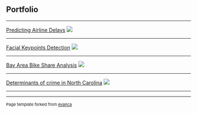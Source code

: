 ## Portfolio

---
[Predicting Airline Delays](/sample_page)
<img src="images/dummy_thumbnail.jpg?raw=true"/>

---
[Facial Keypoints Detection](/pdf/sample_presentation.pdf)
<img src="images/dummy_thumbnail.jpg?raw=true"/>

---
[Bay Area Bike Share Analysis](http://example.com/)
<img src="images/dummy_thumbnail.jpg?raw=true"/>

---
[Determinants of crime in North Carolina](http://example.com/)
<img src="images/dummy_thumbnail.jpg?raw=true"/>

---






---
<p style="font-size:11px">Page template forked from <a href="https://github.com/evanca/quick-portfolio">evanca</a></p>

